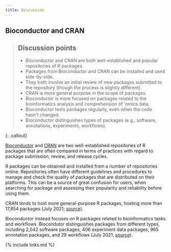 ```yaml
---
title: Discussion
---
```


## Bioconductor and CRAN

> ## Discussion points
>
> - Bioconductor and CRAN are both well-established and popular repositories of R packages.
> - Packages from Bioconductor and CRAN can be installed and used side-by-side.
> - They both involve an initial review of new packages submitted to the repository (though the process is slightly different).
> - CRAN is more general purpose in the scope of packages.
> - Bioconductor is more focused on packages related to the bioinformatics analysis and comprehension of 'omics data.
> - Bioconductor tests packages regularly, even when the code hasn't changed.
> - Bioconductor distinguishes types of packages (e.g., software, annotations, experiments, workflows).
>
{: .callout}

[Bioconductor][bioc-website] and [CRAN][cran-website] are two well-established repositories of R packages that are often compared in terms of practices with regard to package submission, review, and release cycles.

R packages can be obtained and installed from a number of repositories online.
Repositories often have different guidelines and procedures to manage and check the quality of packages that are distributed on their platforms.
This can be a source of great confusion for users, when searching for package and assessing their popularity and reliability before using them.

CRAN tends to host more general-purpose R packages, hosting more than 17,854 packages (July 2021; [source][cran-packages]).

Bioconductor instead focuses on R packages related to bioinformatics tasks and workflows.
Biocondutor distinguishes packages from different types, including 2,042 software packages, 406 experiment data packages, 965 annotation packages, and 29 workflows (July 2021; [source][bioc-packages]).

[bioc-website]: https://bioconductor.org
[cran-website]: https://cran.r-project.org
[cran-packages]: https://cran.r-project.org/web/packages/index.html
[bioc-packages]: https://bioconductor.org/news/bioc_3_13_release/

{% include links.md %}
